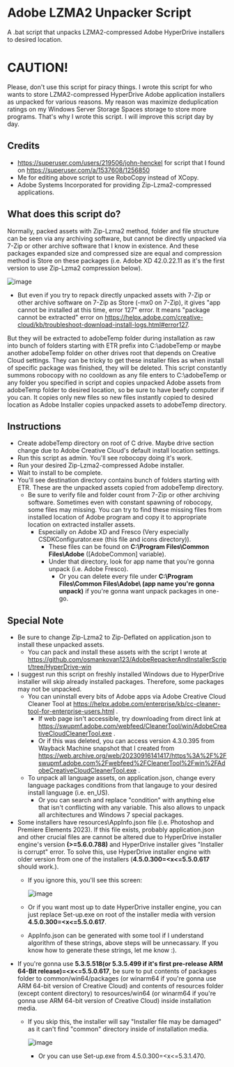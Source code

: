 # Adobe LZMA2 Unpacker Script
A .bat script that unpacks LZMA2-compressed Adobe HyperDrive installers to desired location.

# CAUTION!
Please, don't use this script for piracy things. I wrote this script for who wants to store LZMA2-compressed HyperDrive Adobe application installers as unpacked for various reasons. My reason was maximize deduplication ratings on my Windows Server Storage Spaces storage to store more programs. That's why I wrote this script. I will improve this script day by day.

## Credits
- https://superuser.com/users/219506/john-henckel for script that I found on https://superuser.com/a/1537608/1256850
- Me for editing above script to use RoboCopy instead of XCopy.
- Adobe Systems Incorporated for providing Zip-Lzma2-compressed applications.

## What does this script do?
Normally, packed assets with Zip-Lzma2 method, folder and file structure can be seen via any archiving software, but cannot be directly unpacked via 7-Zip or other archive software that I know in existence. And these packages expanded size and compressed size are equal and compression method is Store on these packages (i.e. Adobe XD 42.0.22.11 as it's the first version to use Zip-Lzma2 compression below).

![image](https://github.com/osmankovan123/AdobeLZMA2UnpackerScript/assets/44976117/594382b9-0db8-496d-941a-8517a9068e65)

  - But even if you try to repack directly unpacked assets with 7-Zip or other archive software on 7-Zip as Store (-mx0 on 7-Zip), it gives "app cannot be installed at this time, error 127" error. It means "package cannot be extracted" error on https://helpx.adobe.com/creative-cloud/kb/troubleshoot-download-install-logs.html#error127.

But they will be extracted to adobeTemp folder during installation as raw into bunch of folders starting with ETR prefix into C:\adobeTemp or maybe another adobeTemp folder on other drives root that depends on Creative Cloud settings. They can be tricky to get these installer files as when install of specific package was finished, they will be deleted. This script constantly summons robocopy with no cooldown as any file enters to C:\adobeTemp or any folder you specified in script and copies unpacked Adobe assets from adobeTemp folder to desired location, so be sure to have beefy computer if you can. It copies only new files so new files instantly copied to desired location as Adobe Installer copies unpacked assets to adobeTemp directory.

## Instructions
- Create adobeTemp directory on root of C drive. Maybe drive section change due to Adobe Creative Cloud's default install location settings.
- Run this script as admin. You'll see robocopy doing it's work.
- Run your desired Zip-Lzma2-compressed Adobe installer.
- Wait to install to be complete.
- You'll see destination directory contains bunch of folders starting with ETR. These are the unpacked assets copied from adobeTemp directory.
  - Be sure to verify file and folder count from 7-Zip or other archiving software. Sometimes even with constant spawning of robocopy, some files may missing. You can try to find these missing files from installed location of Adobe program and copy it to appropriate location on extracted installer assets.
    - Especially on Adobe XD and Fresco (Very especially CSDKConfigurator.exe (this file and icons directory)).
      - These files can be found on **C:\Program Files\Common Files\Adobe** ([AdobeCommon] variable).
      - Under that directory, look for app name that you're gonna unpack (i.e. Adobe Fresco).
        - Or you can delete every file under **C:\Program Files\Common Files\Adobe\ (app name you're gonna unpack)** if you're gonna want unpack packages in one-go.

## Special Note
- Be sure to change Zip-Lzma2 to Zip-Deflated on application.json to install these unpacked assets.
  - You can pack and install these assets with the script I wrote at https://github.com/osmankovan123/AdobeRepackerAndInstallerScript/tree/HyperDrive-win
- I suggest run this script on freshly installed Windows due to HyperDrive installer will skip already installed packages. Therefore, some packages may not be unpacked.
  - You can uninstall every bits of Adobe apps via Adobe Creative Cloud Cleaner Tool at https://helpx.adobe.com/enterprise/kb/cc-cleaner-tool-for-enterprise-users.html .
    - If web page isn't accessible, try downloading from direct link at https://swupmf.adobe.com/webfeed/CleanerTool/win/AdobeCreativeCloudCleanerTool.exe .
    - Or if this was deleted, you can access version 4.3.0.395 from Wayback Machine snapshot that I created from https://web.archive.org/web/20230916141417/https%3A%2F%2Fswupmf.adobe.com%2Fwebfeed%2FCleanerTool%2Fwin%2FAdobeCreativeCloudCleanerTool.exe .
  - To unpack all language assets, on application.json, change every language packages conditions from that langauge to your desired install language (i.e. en_US).
    - Or you can search and replace "condition" with anything else that isn't conflicting with any variable. This also allows to unpack all architectures and Windows 7 special packages.
- Some installers have resources\AppInfo.json file (i.e. Photoshop and Premiere Elements 2023). If this file exists, probably application.json and other crucial files are cannot be altered due to HyperDrive installer engine's version **(>=5.6.0.788)** and HyperDrive installer gives "Installer is corrupt" error. To solve this, use HyperDrive installer engine with older version from one of the installers (**4.5.0.300=<x<=5.5.0.617** should work.).
  - If you ignore this, you'll see this screen:

    ![image](https://github.com/osmankovan123/AdobeLZMA2UnpackerScript/assets/44976117/92a70fdc-9cf3-4591-bdd3-76724cc06bf4)
  - Or if you want most up to date HyperDrive installer engine, you can just replace Set-up.exe on root of the installer media with version **4.5.0.300=<x<=5.5.0.617**.
  - AppInfo.json can be generated with some tool if I understand algorithm of these strings, above steps will be unnecassary. If you know how to generate these strings, let me know :).
- If you're gonna use **5.3.5.518(or 5.3.5.499 if it's first pre-release ARM 64-Bit release)=<x<=5.5.0.617**, be sure to put contents of packages folder to common/win64/packages (or winarm64 if you're gonna use ARM 64-bit version of Creative Cloud) and contents of resources folder (except content directory) to resources/win64 (or winarm64 if you're gonna use ARM 64-bit version of Creative Cloud) inside installation media.
  - If you skip this, the installer will say "Installer file may be damaged" as it can't find "common" directory inside of installation media.

    ![image](https://github.com/osmankovan123/AdobeLZMA2UnpackerScript/assets/44976117/03447c52-e379-4d12-8d96-a1ddd3f9ca43)
    - Or you can use Set-up.exe from 4.5.0.300=<x<=5.3.1.470.
